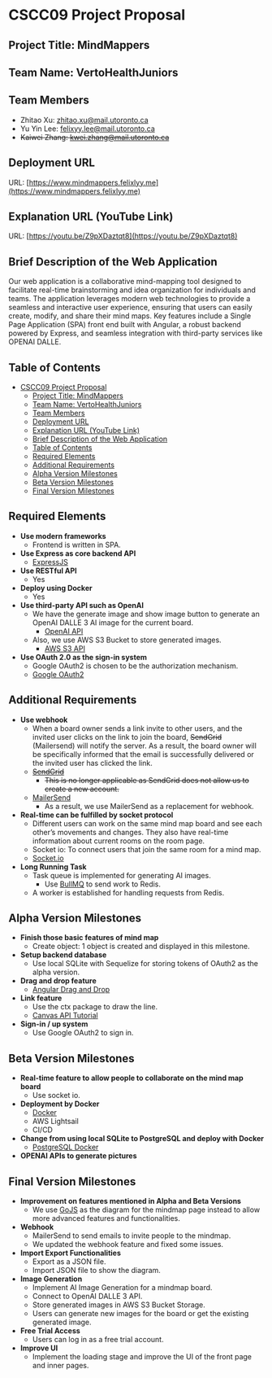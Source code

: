 # CSCC09 Project Proposal

## Project Title: MindMappers

## Team Name: VertoHealthJuniors

## Team Members

- Zhitao Xu: zhitao.xu@mail.utoronto.ca
- Yu Yin Lee: felixyy.lee@mail.utoronto.ca
- ~~Kaiwei Zhang: kwei.zhang@mail.utoronto.ca~~

## Deployment URL

URL: [https://www.mindmappers.felixlyy.me](https://www.mindmappers.felixlyy.me)

## Explanation URL (YouTube Link)

URL: [https://youtu.be/Z9pXDaztqt8](https://youtu.be/Z9pXDaztqt8)

## Brief Description of the Web Application

Our web application is a collaborative mind-mapping tool designed to facilitate real-time brainstorming and idea organization for individuals and teams. The application leverages modern web technologies to provide a seamless and interactive user experience, ensuring that users can easily create, modify, and share their mind maps. Key features include a Single Page Application (SPA) front end built with Angular, a robust backend powered by Express, and seamless integration with third-party services like OPENAI DALLE.

## Table of Contents

- [CSCC09 Project Proposal](#cscc09-project-proposal)
  - [Project Title: MindMappers](#project-title-mindmappers)
  - [Team Name: VertoHealthJuniors](#team-name-vertohealthjuniors)
  - [Team Members](#team-members)
  - [Deployment URL](#deployment-url)
  - [Explanation URL (YouTube Link)](#explanation-url-youtube-link)
  - [Brief Description of the Web Application](#brief-description-of-the-web-application)
  - [Table of Contents](#table-of-contents)
  - [Required Elements](#required-elements)
  - [Additional Requirements](#additional-requirements)
  - [Alpha Version Milestones](#alpha-version-milestones)
  - [Beta Version Milestones](#beta-version-milestones)
  - [Final Version Milestones](#final-version-milestones)

## Required Elements

- **Use modern frameworks**
  - Frontend is written in SPA.
- **Use Express as core backend API**
  - [ExpressJS](https://expressjs.com/)
- **Use RESTful API**
  - Yes
- **Deploy using Docker**
  - Yes
- **Use third-party API such as OpenAI**
  - We have the generate image and show image button to generate an OpenAI DALLE 3 AI image for the current board.
    - [OpenAI API](https://platform.openai.com/docs/guides/images/usage)
  - Also, we use AWS S3 Bucket to store generated images.
    - [AWS S3 API](https://docs.aws.amazon.com/sdk-for-javascript/v2/developer-guide/s3-node-examples.html)
- **Use OAuth 2.0 as the sign-in system**
  - Google OAuth2 is chosen to be the authorization mechanism.
  - [Google OAuth2](https://developers.google.com/identity/protocols/oauth2)

## Additional Requirements

- **Use webhook**
  - When a board owner sends a link invite to other users, and the invited user clicks on the link to join the board, ~~SendGrid~~ (Mailersend) will notify the server. As a result, the board owner will be specifically informed that the email is successfully delivered or the invited user has clicked the link.
  - ~~[SendGrid](https://sendgrid.com/en-us/pricing)~~
    - ~~This is no longer applicable as SendGrid does not allow us to create a new account.~~
  - [MailerSend](https://www.mailersend.com/)
    - As a result, we use MailerSend as a replacement for webhook.
- **Real-time can be fulfilled by socket protocol**
  - Different users can work on the same mind map board and see each other’s movements and changes. They also have real-time information about current rooms on the room page.
  - Socket io: To connect users that join the same room for a mind map.
  - [Socket.io](https://socket.io/docs/v4/)
- **Long Running Task**
  - Task queue is implemented for generating AI images.
    - Use [BullMQ](https://www.npmjs.com/package/bullmq) to send work to Redis.
  - A worker is established for handling requests from Redis.

## Alpha Version Milestones

- **Finish those basic features of mind map**
  - Create object: 1 object is created and displayed in this milestone.
- **Setup backend database**
  - Use local SQLite with Sequelize for storing tokens of OAuth2 as the alpha version.
- **Drag and drop feature**
  - [Angular Drag and Drop](https://material.angular.io/cdk/drag-drop/overview)
- **Link feature**
  - Use the ctx package to draw the line.
  - [Canvas API Tutorial](https://developer.mozilla.org/en-US/docs/Web/API/Canvas_API/Tutorial/Drawing_shapes)
- **Sign-in / up system**
  - Use Google OAuth2 to sign in.

## Beta Version Milestones

- **Real-time feature to allow people to collaborate on the mind map board**
  - Use socket io.
- **Deployment by Docker**
  - [Docker](https://docs.docker.com/get-docker/)
  - AWS Lightsail
  - CI/CD
- **Change from using local SQLite to PostgreSQL and deploy with Docker**
  - [PostgreSQL Docker](https://hub.docker.com/_/postgres)
- **OPENAI APIs to generate pictures**

## Final Version Milestones

- **Improvement on features mentioned in Alpha and Beta Versions**
  - We use [GoJS](https://gojs.net/latest/index.html) as the diagram for the mindmap page instead to allow more advanced features and functionalities.
- **Webhook**
  - MailerSend to send emails to invite people to the mindmap.
  - We updated the webhook feature and fixed some issues.
- **Import Export Functionalities**
  - Export as a JSON file.
  - Import JSON file to show the diagram.
- **Image Generation**
  - Implement AI Image Generation for a mindmap board.
  - Connect to OpenAI DALLE 3 API.
  - Store generated images in AWS S3 Bucket Storage.
  - Users can generate new images for the board or get the existing generated image.
- **Free Trial Access**
  - Users can log in as a free trial account.
- **Improve UI**
  - Implement the loading stage and improve the UI of the front page and inner pages.
